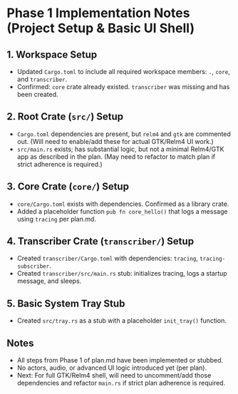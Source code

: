 # Phase 1 Implementation Notes (Project Setup & Basic UI Shell)

## 1. Workspace Setup
- Updated `Cargo.toml` to include all required workspace members: `.`, `core`, and `transcriber`.
- Confirmed: `core` crate already existed. `transcriber` was missing and has been created.

## 2. Root Crate (`src/`) Setup
- `Cargo.toml` dependencies are present, but `relm4` and `gtk` are commented out. (Will need to enable/add these for actual GTK/Relm4 UI work.)
- `src/main.rs` exists; has substantial logic, but not a minimal Relm4/GTK app as described in the plan. (May need to refactor to match plan if strict adherence is required.)

## 3. Core Crate (`core/`) Setup
- `core/Cargo.toml` exists with dependencies. Confirmed as a library crate.
- Added a placeholder function `pub fn core_hello()` that logs a message using `tracing` per plan.md.

## 4. Transcriber Crate (`transcriber/`) Setup
- Created `transcriber/Cargo.toml` with dependencies: `tracing`, `tracing-subscriber`.
- Created `transcriber/src/main.rs` stub: initializes tracing, logs a startup message, and sleeps.

## 5. Basic System Tray Stub
- Created `src/tray.rs` as a stub with a placeholder `init_tray()` function.

## Notes
- All steps from Phase 1 of plan.md have been implemented or stubbed.
- No actors, audio, or advanced UI logic introduced yet (per plan).
- Next: For full GTK/Relm4 shell, will need to uncomment/add those dependencies and refactor `main.rs` if strict plan adherence is required.

